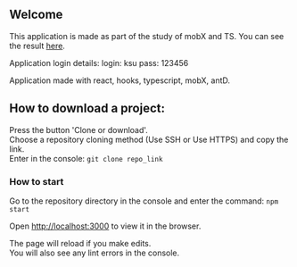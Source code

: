 ## Welcome

This application is made as part of the study of mobX and TS.
You can see the result [here](https://ksuburn.github.io/mobXStudy/ ).<br>

Application login details:
login: ksu
pass: 123456

Application made with react, hooks, typescript, mobX, antD.

## How to download a project:

Press the button 'Clone or download'.<br>
Choose a repository cloning method (Use SSH or Use HTTPS) and copy the link.<br>
Enter in the console: ```git clone repo_link```<br>

### How to start

Go to the repository directory in the console and enter the command: 
```npm start```

Open [http://localhost:3000](http://localhost:3000) to view it in the browser.

The page will reload if you make edits.<br>
You will also see any lint errors in the console.
